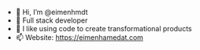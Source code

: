 - 👋 Hi, I’m @eimenhmdt
- 🫶 Full stack developer
- 👀 I like using code to create transformational products
- 📫 Website: https://eimenhamedat.com


<!---
eimenbnhmd/eimenbnhmd is a ✨ special ✨ repository because its `README.md` (this file) appears on your GitHub profile.
You can click the Preview link to take a look at your changes.
--->
